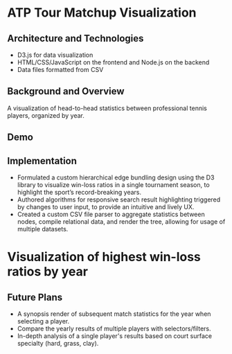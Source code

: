 # ATP Tour Matchup Visualization

## Architecture and Technologies
* D3.js for data visualization
* HTML/CSS/JavaScript on the frontend and Node.js on the backend
* Data files formatted from CSV

## Background and Overview
A visualization of head-to-head statistics between professional tennis players, organized by year.

## Demo

## Implementation
- Formulated a custom hierarchical edge bundling design using the D3 library to visualize win-loss ratios in a single tournament season, to highlight the sport’s record-breaking years.
- Authored algorithms for responsive search result highlighting triggered by changes to user input, to provide an intuitive and lively UX.
- Created a custom CSV file parser to aggregate statistics between nodes, compile relational data, and render the tree, allowing for usage of multiple datasets.

# Visualization of highest win-loss ratios by year


## Future Plans 
- A synopsis render of subsequent match statistics for the year when selecting a player.
- Compare the yearly results of multiple players with selectors/filters.
- In-depth analysis of a single player's results based on court surface specialty (hard, grass, clay).
